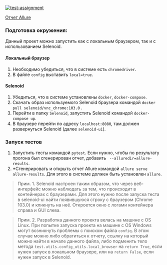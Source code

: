 [![test-assignment](https://github.com/schastev/2022_07_test_assignment/actions/workflows/python-app.yml/badge.svg?branch=main&event=push)](https://github.com/schastev/2022_07_test_assignment/actions/workflows/python-app.yml)

[Отчет Allure](https://schastev.github.io/2022_07_test_assignment)

### Подготовка окружения:
Данный проект можно запустить как с локальным браузером, так и с использованием Selenoid. 

#### Локальный браузер
1. Необходимо убедиться, что в системе есть `chromedriver`.
2. В файле `config` выставить `local=true`.

#### Selenoid
1. Убедиться, что в системе установлены `docker`, `docker-compose`.
2. Скачать образ используемого Selenoid браузера командой `docker pull selenoid/vnc_chrome:103.0` .
3. Перейти в папку `Selenoid`, запустить Selenoid командой `docker-compose up`.
4. В браузере перейти по адресу `localhost:8080`, там должен развернуться Selenoid (далее `selenoid-ui`).

### Запуск тестов
1. Запустить тесты командой `pytest`. Если нужно, чтобы по результату прогона был сгенерирован отчет, 
добавить ` --alluredir=allure-results`.
2. *Сгенерировать и открыть отчет Allure командой `allure serve allure-results`. 
Для этого в системе должен быть установлен `allure`.

> Прим. 1.
> Selenoid настроен таким образом, что через веб-интерфейс можно наблюдать за тем, что происходит в контейнерах с браузерами.
> Для этого нужно после запуска теста в selenoid-ui найти появившуюся строку с браузером (Chrome 103.0) и кликнуть на неё.
> Откроется окно с логами контейнера справа и GUI слева.

> Прим. 2.
> Разработка данного проекта велась на машине с OS Linux. 
> При попытке запуска проекта на машине с OS Windows могут возникнуть проблемы с поиском файла `confiq`.
> В этом случае можно либо обратиться к отчету, ссылку на который можно найти в начале данного файла, либо подменить 
> тело метода `test.utils.config_utils.local_browser` на `return True`, если нужен запуск в локальном браузере, 
> или на `return False`, если нужен запуск в Selenoid.
